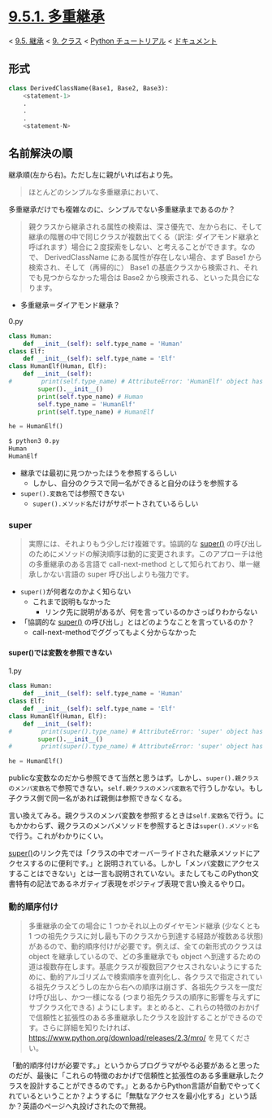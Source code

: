 # [9.5.1. 多重継承](https://docs.python.jp/3/tutorial/classes.html#multiple-inheritance)

< [9.5. 継承](https://docs.python.jp/3/tutorial/classes.html#inheritance) < [9. クラス](https://docs.python.jp/3/tutorial/classes.html#classes) < [Python チュートリアル](https://docs.python.jp/3/tutorial/index.html) < [ドキュメント](https://docs.python.jp/3/index.html)

## 形式

```python
class DerivedClassName(Base1, Base2, Base3):
    <statement-1>
    .
    .
    .
    <statement-N>
```

## 名前解決の順

継承順(左から右)。ただし左に親がいれば右より先。

> ほとんどのシンプルな多重継承において、

多重継承だけでも複雑なのに、シンプルでない多重継承まであるのか？

> 親クラスから継承される属性の検索は、深さ優先で、左から右に、そして継承の階層の中で同じクラスが複数出てくる（訳注: ダイアモンド継承と呼ばれます）場合に２度探索をしない、と考えることができます。なので、 DerivedClassName にある属性が存在しない場合、まず Base1 から検索され、そして（再帰的に） Base1 の基底クラスから検索され、それでも見つからなかった場合は Base2 から検索される、といった具合になります。

* 多重継承＝ダイアモンド継承？

0.py
```python
class Human:
    def __init__(self): self.type_name = 'Human'
class Elf:
    def __init__(self): self.type_name = 'Elf'
class HumanElf(Human, Elf):
    def __init__(self):
#        print(self.type_name) # AttributeError: 'HumanElf' object has no attribute 'type_name'
        super().__init__()
        print(self.type_name) # Human
        self.type_name = 'HumanElf'
        print(self.type_name) # HumanElf

he = HumanElf()
```
```sh
$ python3 0.py
Human
HumanElf
```

* 継承では最初に見つかったほうを参照するらしい
    * しかし、自分のクラスで同一名ができると自分のほうを参照する
* `super().変数名`では参照できない
    * `super().メソッド名`だけがサポートされているらしい

### super

> 実際には、それよりもう少しだけ複雑です。協調的な [super()](https://docs.python.jp/3/library/functions.html#super) の呼び出しのためにメソッドの解決順序は動的に変更されます。このアプローチは他の多重継承のある言語で call-next-method として知られており、単一継承しかない言語の super 呼び出しよりも強力です。

* `super()`が何者なのかよく知らない
    * これまで説明もなかった
        * リンク先に説明があるが、何を言っているのかさっぱりわからない
* 「協調的な [super()](https://docs.python.jp/3/library/functions.html#super) の呼び出し」とはどのようなことを言っているのか？
    * call-next-methodでググってもよく分からなかった

#### super()では変数を参照できない

1.py
```python
class Human:
    def __init__(self): self.type_name = 'Human'
class Elf:
    def __init__(self): self.type_name = 'Elf'
class HumanElf(Human, Elf):
    def __init__(self):
#        print(super().type_name) # AttributeError: 'super' object has no attribute 'type_name'
        super().__init__()
#        print(super().type_name) # AttributeError: 'super' object has no attribute 'type_name'

he = HumanElf()
```

publicな変数なのだから参照できて当然と思うはず。しかし、`super().親クラスのメンバ変数名`で参照できない。`self.親クラスのメンバ変数名`で行うしかない。もし子クラス側で同一名があれば親側は参照できなくなる。

言い換えてみる。親クラスのメンバ変数を参照するときは`self.変数名`で行う。にもかかわらず、親クラスのメンバメソッドを参照するときは`super().メソッド名`で行う。これがわかりにくい。

[super()](https://docs.python.jp/3/library/functions.html#super)のリンク先では「クラスの中でオーバーライドされた継承メソッドにアクセスするのに便利です。」と説明されている。しかし「メンバ変数にアクセスすることはできない」とは一言も説明されていない。またしてもこのPython文書特有の記法であるネガティブ表現をポジティブ表現で言い換えるやり口。

### 動的順序付け

> 多重継承の全ての場合に 1 つかそれ以上のダイヤモンド継承 (少なくとも 1 つの祖先クラスに対し最も下のクラスから到達する経路が複数ある状態) があるので、動的順序付けが必要です。例えば、全ての新形式のクラスは object を継承しているので、どの多重継承でも object へ到達するための道は複数存在します。基底クラスが複数回アクセスされないようにするために、動的アルゴリズムで検索順序を直列化し、各クラスで指定されている祖先クラスどうしの左から右への順序は崩さず、各祖先クラスを一度だけ呼び出し、かつ一様になる (つまり祖先クラスの順序に影響を与えずにサブクラス化できる) ようにします。まとめると、これらの特徴のおかげで信頼性と拡張性のある多重継承したクラスを設計することができるのです。さらに詳細を知りたければ、 https://www.python.org/download/releases/2.3/mro/ を見てください。

「動的順序付けが必要です。」というからプログラマがやる必要があると思ったのだが、最後に「これらの特徴のおかげで信頼性と拡張性のある多重継承したクラスを設計することができるのです。」とあるからPython言語が自動でやってくれているということか？ようするに「無駄なアクセスを最小化する」という話か？英語のページへ丸投げされたので無視。


